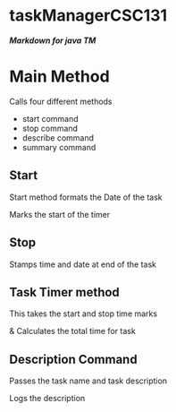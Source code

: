 # taskManagerCSC131
***Markdown for java TM***

Main Method
===========

Calls four different methods

* start command
* stop command
* describe command
* summary command

Start
--------
Start method formats the Date of the task

Marks the start of the timer

Stop 
-------
Stamps time and date at end of the task


Task Timer method
------
This takes the start and stop time marks

  & Calculates the total time for task
  
  
Description Command
----------
Passes the task name and task description

Logs the description 


